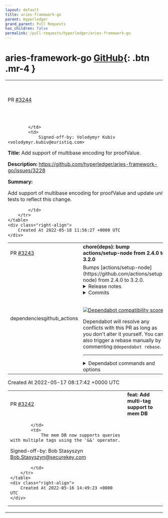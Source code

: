 ```yaml
---
layout: default
title: aries-framework-go
parent: Hyperledger
grand_parent: Pull Requests
has_children: false
permalink: /pull-requests/hyperledger/aries-framework-go
---
```


# aries-framework-go <span class="fs-3 right-align">[GitHub](https://github.com/hyperledger/aries-framework-go){: .btn .mr-4 }</span>


<div>
    <table>
        <tr>
            <td>
                PR <a href="https://github.com/hyperledger/aries-framework-go/pull/3244" class=".btn">#3244</a>
            </td>
            <td>
                <b>
                    feat: add support of multibase encoding for proofValue.
                </b>
            </td>
        </tr>
        <tr>
            <td>
                
            </td>
            <td>
                Signed-off-by: Volodymyr Kubiv <volodymyr.kubiv@euristiq.com>

**Title:**
Add support of multibase encoding for proofValue.

**Description:**
https://github.com/hyperledger/aries-framework-go/issues/3228

**Summary:**

Add support of multibase encoding for proofValue and update unit tests to reflect this change.


            </td>
        </tr>
    </table>
    <div class="right-align">
        Created At 2022-05-18 11:56:27 +0000 UTC
    </div>
</div>

<div>
    <table>
        <tr>
            <td>
                PR <a href="https://github.com/hyperledger/aries-framework-go/pull/3243" class=".btn">#3243</a>
            </td>
            <td>
                <b>
                    chore(deps): bump actions/setup-node from 2.4.0 to 3.2.0
                </b>
            </td>
        </tr>
        <tr>
            <td>
                <span class="chip">dependencies</span><span class="chip">github_actions</span>
            </td>
            <td>
                Bumps [actions/setup-node](https://github.com/actions/setup-node) from 2.4.0 to 3.2.0.
<details>
<summary>Release notes</summary>
<p><em>Sourced from <a href="https://github.com/actions/setup-node/releases">actions/setup-node's releases</a>.</em></p>
<blockquote>
<h2>Add current, node, latest aliases</h2>
<p>In scope of this release we added new aliases to install the latest Node.js version. <a href="https://github-redirect.dependabot.com/actions/setup-node/pull/483">actions/setup-node#483</a></p>
<pre lang="yml"><code>steps:
- uses: actions/checkout@v3
- uses: actions/setup-node@v3
  with:
    node-version: current
- run: npm ci
- run: npm test
</code></pre>
<h2>Update actions/cache version to 2.0.2</h2>
<p>In scope of this release we updated <code>actions/cache</code> package as the new version contains fixes related to GHES 3.5 (<a href="https://github-redirect.dependabot.com/actions/setup-node/pull/460">actions/setup-node#460</a>)</p>
<h2>Add caching support on GHES 3.5</h2>
<p>In scope of this release we added <a href="https://github-redirect.dependabot.com/actions/setup-node/pull/452">support for caching from GHES 3.5</a> and fixed download issue for files &gt; 2GB during restore. Besides, we updated <code>actions/cache</code> dependency to 2.0.0 version.</p>
<h2>v3.0.0</h2>
<p>In scope of this release we changed version of the runtime Node.js for the setup-node action and updated package-lock.json file to  v2.</p>
<h3>Breaking Changes</h3>
<ul>
<li>With the update to Node 16 in <a href="https://github-redirect.dependabot.com/actions/setup-node/pull/414">actions/setup-node#414</a>, all scripts will now be run with Node 16 rather than Node 12.</li>
<li>We removed deprecated <code>version</code> input (<a href="https://github-redirect.dependabot.com/actions/setup-node/pull/424">actions/setup-node#424</a>). Please use <code>node-version</code> input instead.</li>
</ul>
<h2>Fix logic of error handling for npm warning and uncaught exception</h2>
<p>In scope of this release we fix logic of error handling related to caching (<a href="https://github-redirect.dependabot.com/actions/setup-node/pull/358">actions/setup-node#358</a>) and (<a href="https://github-redirect.dependabot.com/actions/setup-node/pull/359">actions/setup-node#359</a>).</p>
<p>In the previous behaviour we relied on <code>stderr</code> output to throw error. The warning messages from package managers can be written to the stderr's output. For now the action will throw an error only if exit code differs from zero. Besides, we add logic to сatch and log unhandled exceptions.</p>
<h2>Adding Node.js version file support</h2>
<p>In scope of this release we add the <code>node-version-file</code> input and update <code>actions/cache</code> dependency to the latest version.</p>
<h2>Adding Node.js version file support</h2>
<p>The new input (<code>node-version-file</code>) provides functionality to specify the path to the file containing Node.js's version with such behaviour:</p>
<ul>
<li>If the file does not exist the action will throw an error.</li>
<li>If you specify both <code>node-version</code> and <code>node-version-file</code> inputs, the action will use value from the <code>node-version</code> input and throw the following warning: <code>Both node-version and node-version-file inputs are specified, only node-version will be used</code>.</li>
<li>For now the action does not support all of the variety of values for Node.js version files. The action can handle values according to the <a href="https://github.com/actions/setup-node#supported-version-syntax">documentation</a> and values with <code>v</code> prefix (<code>v14</code>)</li>
</ul>
<pre lang="yaml"><code>steps:
  - uses: actions/checkout@v2
  - name: Setup node from node version file
    uses: actions/setup-node@v2
    with:
      node-version-file: '.nvmrc'
  - run: npm install
  - run: npm test
</code></pre>
<!-- raw HTML omitted -->
</blockquote>
<p>... (truncated)</p>
</details>
<details>
<summary>Commits</summary>
<ul>
<li><a href="https://github.com/actions/setup-node/commit/17f8bd926464a1afa4c6a11669539e9c1ba77048"><code>17f8bd9</code></a> Expand current syntax to support aliases for latest version (current/latest/n...</li>
<li><a href="https://github.com/actions/setup-node/commit/b067f78ed37e8b6503efbf8c2b320b7f1e48369a"><code>b067f78</code></a> Use CI friendly commands in documentation (<a href="https://github-redirect.dependabot.com/actions/setup-node/issues/326">#326</a>)</li>
<li><a href="https://github.com/actions/setup-node/commit/0bd06765ef0b51db720effb3b27b09a604b36300"><code>0bd0676</code></a> Improve advanced usage docs (<a href="https://github-redirect.dependabot.com/actions/setup-node/issues/472">#472</a>)</li>
<li><a href="https://github.com/actions/setup-node/commit/25184c4485a7b08d05f0d0a07d714e3611e40d38"><code>25184c4</code></a> Update README.md (<a href="https://github-redirect.dependabot.com/actions/setup-node/issues/475">#475</a>)</li>
<li><a href="https://github.com/actions/setup-node/commit/337fdf2194d3e87cdd26672305866d19d404fcd3"><code>337fdf2</code></a> fix broken link in readme (<a href="https://github-redirect.dependabot.com/actions/setup-node/issues/473">#473</a>)</li>
<li><a href="https://github.com/actions/setup-node/commit/86bf502a33df3d7ca5daace2b5d63c9877c85c28"><code>86bf502</code></a> extend documentation on <code>scope</code> parameter (<a href="https://github-redirect.dependabot.com/actions/setup-node/issues/470">#470</a>)</li>
<li><a href="https://github.com/actions/setup-node/commit/146c4d84a51256d5571b40011b76c0c6f7dfd981"><code>146c4d8</code></a> improve caching documentation (<a href="https://github-redirect.dependabot.com/actions/setup-node/issues/468">#468</a>)</li>
<li><a href="https://github.com/actions/setup-node/commit/56337c425554a6be30cdef71bf441f15be286854"><code>56337c4</code></a> Updated <code>@​actions/cache</code> (<a href="https://github-redirect.dependabot.com/actions/setup-node/issues/460">#460</a>)</li>
<li><a href="https://github.com/actions/setup-node/commit/76d3665dc084409ba9e6c467009338cf86e9dd5f"><code>76d3665</code></a> Convert CONDUCT to CODE_OF_CONDUCT.md (<a href="https://github-redirect.dependabot.com/actions/setup-node/issues/391">#391</a>)</li>
<li><a href="https://github.com/actions/setup-node/commit/5b52f097d36d4b0b2f94ed6de710023fbb8b2236"><code>5b52f09</code></a> Bump <code>actions/checkout@v3</code> within advanced usage examples documentation (<a href="https://github-redirect.dependabot.com/actions/setup-node/issues/456">#456</a>)</li>
<li>Additional commits viewable in <a href="https://github.com/actions/setup-node/compare/v2.4.0...v3.2.0">compare view</a></li>
</ul>
</details>
<br />


[![Dependabot compatibility score](https://dependabot-badges.githubapp.com/badges/compatibility_score?dependency-name=actions/setup-node&package-manager=github_actions&previous-version=2.4.0&new-version=3.2.0)](https://docs.github.com/en/github/managing-security-vulnerabilities/about-dependabot-security-updates#about-compatibility-scores)

Dependabot will resolve any conflicts with this PR as long as you don't alter it yourself. You can also trigger a rebase manually by commenting `@dependabot rebase`.

[//]: # (dependabot-automerge-start)
[//]: # (dependabot-automerge-end)

---

<details>
<summary>Dependabot commands and options</summary>
<br />

You can trigger Dependabot actions by commenting on this PR:
- `@dependabot rebase` will rebase this PR
- `@dependabot recreate` will recreate this PR, overwriting any edits that have been made to it
- `@dependabot merge` will merge this PR after your CI passes on it
- `@dependabot squash and merge` will squash and merge this PR after your CI passes on it
- `@dependabot cancel merge` will cancel a previously requested merge and block automerging
- `@dependabot reopen` will reopen this PR if it is closed
- `@dependabot close` will close this PR and stop Dependabot recreating it. You can achieve the same result by closing it manually
- `@dependabot ignore this major version` will close this PR and stop Dependabot creating any more for this major version (unless you reopen the PR or upgrade to it yourself)
- `@dependabot ignore this minor version` will close this PR and stop Dependabot creating any more for this minor version (unless you reopen the PR or upgrade to it yourself)
- `@dependabot ignore this dependency` will close this PR and stop Dependabot creating any more for this dependency (unless you reopen the PR or upgrade to it yourself)


</details>
            </td>
        </tr>
    </table>
    <div class="right-align">
        Created At 2022-05-17 08:17:42 +0000 UTC
    </div>
</div>

<div>
    <table>
        <tr>
            <td>
                PR <a href="https://github.com/hyperledger/aries-framework-go/pull/3242" class=".btn">#3242</a>
            </td>
            <td>
                <b>
                    feat: Add multi-tag support to mem DB
                </b>
            </td>
        </tr>
        <tr>
            <td>
                
            </td>
            <td>
                The mem DB now supports queries with multiple tags using the '&&' operator.

Signed-off-by: Bob Stasyszyn <Bob.Stasyszyn@securekey.com>

            </td>
        </tr>
    </table>
    <div class="right-align">
        Created At 2022-05-16 14:49:23 +0000 UTC
    </div>
</div>

